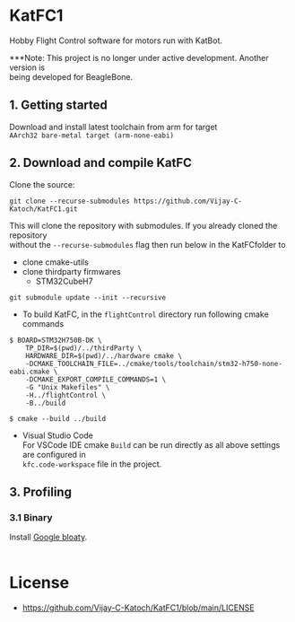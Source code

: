 # KatFC1
Hobby Flight Control software for motors run with KatBot.     

***Note: This project is no longer under active development. Another version is     
being developed for BeagleBone.     

## 1. Getting started
Download and install latest toolchain from arm for target    
`AArch32 bare-metal target (arm-none-eabi)`

## 2. Download and compile KatFC     
Clone the source:     
     
`git clone --recurse-submodules https://github.com/Vijay-C-Katoch/KatFC1.git`
     
This will clone the repository with submodules. If you already cloned the repository      
without the `--recurse-submodules` flag then run below in the KatFCfolder to
     
- clone cmake-utils
- clone thirdparty firmwares
  -  STM32CubeH7
     
`git submodule update --init --recursive`

- To build KatFC, in the `flightControl` directory run following cmake commands      
     
```
$ BOARD=STM32H750B-DK \
    TP_DIR=$(pwd)/../thirdParty \
    HARDWARE_DIR=$(pwd)/../hardware cmake \
    -DCMAKE_TOOLCHAIN_FILE=../cmake/tools/toolchain/stm32-h750-none-eabi.cmake \
    -DCMAKE_EXPORT_COMPILE_COMMANDS=1 \
    -G "Unix Makefiles" \
    -H../flightControl \
    -B../build 

$ cmake --build ../build
```
- Visual Studio Code         
For VSCode IDE cmake `Build` can be run directly as all above settings are configured in      
`kfc.code-workspace` file in the project.     

## 3. Profiling

### 3.1 Binary
Install [Google bloaty](https://github.com/google/bloaty).
<br>
<br>    
  
# License
* https://github.com/Vijay-C-Katoch/KatFC1/blob/main/LICENSE
